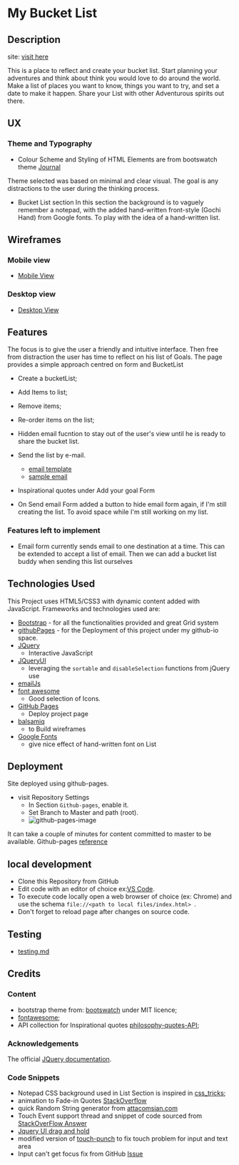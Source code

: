 # My Bucket List


## Description

site: [visit here](https://diogo-pessoa.github.io/MyBucketList/index.html)

This is a place to reflect and create your bucket list. Start planning your adventures and think about think  you would love to do around the world. Make a list of places you want to know, things you want to try, and set a date to make it happen. Share your List with other Adventurous spirits out there. 

## UX

### Theme and Typography

- Colour Scheme and Styling of HTML Elements are from bootswatch theme [Journal](https://bootswatch.com/journal/)
  
Theme selected was based on minimal and clear visual. The goal is any distractions to the user during the thinking process. 

- Bucket List section
In this section the background is to vaguely remember a notepad, with the added hand-written front-style (Gochi Hand) from Google fonts. To play with the idea of a hand-written  list.
## Wireframes

### Mobile view

- [Mobile View](https://github.com/diogo-pessoa/MyBucketList/blob/master/readmeImageContent/Mobile_view.png)

### Desktop view

- [Desktop View](https://github.com/diogo-pessoa/MyBucketList/blob/master/readmeImageContent/Desktop_Version.png)

## Features

The focus is to give the user a friendly and intuitive interface. Then free from distraction the user has time to reflect on his list of Goals.
The page provides a simple approach centred on form and BucketList

- Create a bucketList;
- Add Items to list;
- Remove items;
- Re-order items on the list;
- Hidden email fucntion to stay out of the user's view until he is ready to share the bucket list. 
- Send the list by e-mail.
  - [email template](https://github.com/diogo-pessoa/MyBucketList/blob/master/emailTemplate/index.htm)
  - [sample email](https://github.com/diogo-pessoa/MyBucketList/blob/master/emailTemplate/emailBody.png)
- Inspirational quotes under Add your goal Form

- On Send email Form added a button to hide email form again, if I'm still creating the list. To avoid space while I'm still working on my list. 

### Features left to implement


- Email form currently sends email to one destination at a time. This can be extended to accept a list of email. Then we can add a bucket list buddy when sending this list ourselves

## Technologies Used

This Project uses HTML5/CSS3 with dynamic content added with JavaScript. Frameworks and technologies used are:
- [Bootstrap](https://getbootstrap.com/) - for all the functionalities provided and  great Grid system 
- [githubPages](https://pages.github.com/) - for the Deployment of this project under my github-io space.
- [JQuery](https://jquery.com/) 
  - Interactive JavaScript
- [JQueryUI](https://learn.jquery.com/jquery-ui/) 
  - leveraging the `sortable` and `disableSelection` functions from jQuery use 
- [emailJs](https://www.emailjs.com/)
- [font awesome](https://fontawesome.com/) 
  - Good selection of Icons.
- [GitHub Pages](https://pages.github.com/) 
    - Deploy project page
- [balsamiq](https://balsamiq.com/)
    - to Build wireframes
- [Google Fonts](https://fonts.google.com/) 
  - give nice effect of hand-written font on List  

## Deployment

Site deployed using github-pages. 
- visit Repository Settings
  - In Section `Github-pages`, enable it.
  - Set Branch to Master and path (root).
  - ![github-pages-image](https://github.com/diogo-pessoa/MyBucketList/blob/master/readmeImageContent/MybucketList-GH-pages.png)

It can take a couple of minutes for content committed to master to be available.
Github-pages [reference](https://pages.github.com/)

## local development 
- Clone this Repository from GitHub
- Edit code with an editor of choice  ex:[VS Code](https://code.visualstudio.com/). 
- To execute code locally open a web browser of choice (ex: Chrome) and use the schema `file://<path to local files/index.html> `.
- Don't forget to reload page after changes on source code.
 
## Testing

- [testing.md](https://github.com/diogo-pessoa/MyBucketList/blob/master/TESTING.md)

## Credits

### Content

- bootstrap theme from: [bootswatch](https://bootswatch.com/journal/) under MIT licence;
- [fontawesome](https://fontawesome.com/);
- API collection for Inspirational quotes [philosophy-quotes-API](https://github.com/KaranDahiya/philosophy-quotes-API);



### Acknowledgements

The official [JQuery documentation](https://api.jquery.com/).
### Code Snippets
- Notepad CSS background used in List Section is inspired in [css_tricks](https://css-tricks.com/how-to-create-a-notebook-design-with-css/);
- animation to Fade-in Quotes [StackOverflow](https://stackoverflow.com/questions/5248721/jquery-replacewith-fade-animate)
- quick Random String generator from [attacomsian.com](attacomsian.com/blog/javascript-generate-random-string)
- Touch Event support thread and snippet of code sourced from [StackOverFlow Answer](https://stackoverflow.com/questions/5186441/javascript-drag-and-drop-for-touch-devices/6362527#6362527)
- [Jquery UI drag and hold](https://stackoverflow.com/questions/34027761/jquery-ui-sortable-hold-and-drag-for-mobile)
- modified version of [touch-punch](https://github.com/nobitagit/jquery-ui-touch-punch) to fix touch problem for input and text area
- Input can't get focus fix from GitHub [Issue](https://github.com/furf/jquery-ui-touch-punch/issues/233)
